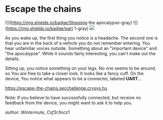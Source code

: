 # Escape the chains
![](https://img.shields.io/badge/Stopping the apocalypse-gray)
![](https://img.shields.io/badge/part 1-gray)
![](https://img.shields.io/badge/easy-gray)

As you wake up, the first thing you notice is a headache.
The second one is that you are in the back of a vehicle you do not remember entering.
You hear unfamiliar voices outside. Something about an "important device" and "the apocalypse".
While it sounds fairly interesting, you can't make out the details.

Sitting up, you notice something on your legs.
No one seems to be around, so You are free to take a closer look.
It looks like a fancy cuff.
On the device, You notice what appears to be a connector, labeled **UART**...

https://escape-the-chains.secchallenge.crysys.hu

Note: If you believe to have successfully connected, but receive no feedback from the device, you might want to ask it to help you.

*author: Wintermute, Csf3r3ncz1*